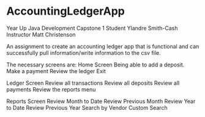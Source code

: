 # AccountingLedgerApp
Year Up Java Development Capstone 1
Student Ylandre Smith-Cash
Instructor Matt Christenson

An assignment to create an accounting ledger app that is functional and can successfully pull information/write information to the csv file. 

The necessary screens are:
Home Screen
  Being able to add a deposit.
  Make a payment
  Review the ledger
  Exit

Ledger Screen
  Review all transactions
  Review all deposits
  Review all payments
  Review the reports menu

Reports Screen
  Review Month to Date
  Review Previous Month
  Review Year to Date
  Review Previous Year
  Search by Vendor
  Custom Search
  

